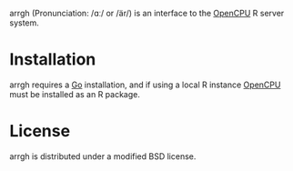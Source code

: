arrgh (Pronunciation: /ɑː/ or /är/) is an interface to the [OpenCPU](https://www.opencpu.org/) R server system.

# Installation

arrgh requires a [Go](http://golang.org) installation, and if using a local R instance [OpenCPU](https://www.opencpu.org/download.html) must be installed as an R package.

# License

arrgh is distributed under a modified BSD license.
